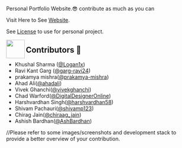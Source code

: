Personal Portfolio Website.😎
contribute as much as you can

Visit Here to See [Website](https://logan1x.github.io).

See <a href="https://github.com/Logan1x/Logan1x.github.io/blob/master/LICENSE">License</a> to use for personal project.

<img align="left" src="https://posthog-static-files.s3.us-east-2.amazonaws.com/Website-Assets/rebrand/icons/Untitled_Artwork+2+copy+15+1.jpg" width="50px" />

## Contributors 🦸

- Khushal Sharma ([@Logan1x](https://github.com/Logan1x))
- Ravi Kant Garg ([@garg-ravi24](https://github.com/garg-ravi24))
- prakamya mishra([@prakamya-mishra](https://github.com/prakamya-mishra))
- Ahad Ali([@ahadali](https://github.com/ahadali))
- Vivek Ghanchi([@vivekghanchi](https://github.com/vivekghanchi))
- Chad Warford([@DigitalDesignerOnline](https://github.com/DigitalDesignerOnline))
- Harshvardhan Singh([@harshvardhan58](https://github.com/harshvardhan58))
- Shivam Pachauri([@shivamp123](https://github.com/shivamp123))
- Chirag Jain([@chiraag_jain](https://github.com/chiraag_jain))
- Ashish Bardhan([@AshBardhan](https://github.com/AshBardhan))

//Please refer to some images/screenshots and development stack to provide a better overview of your contribution.
